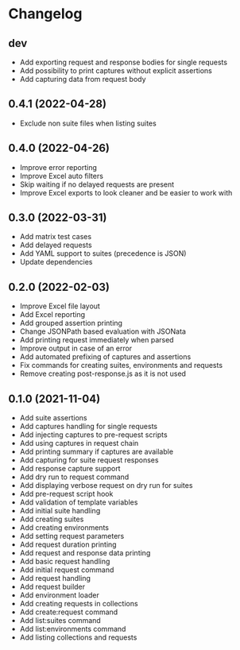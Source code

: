 # Changelog

## dev

- Add exporting request and response bodies for single requests
- Add possibility to print captures without explicit assertions
- Add capturing data from request body

## 0.4.1 (2022-04-28)

- Exclude non suite files when listing suites

## 0.4.0 (2022-04-26)

- Improve error reporting
- Improve Excel auto filters
- Skip waiting if no delayed requests are present
- Improve Excel exports to look cleaner and be easier to work with

## 0.3.0 (2022-03-31)

- Add matrix test cases
- Add delayed requests
- Add YAML support to suites (precedence is JSON)
- Update dependencies

## 0.2.0 (2022-02-03)

- Improve Excel file layout
- Add Excel reporting
- Add grouped assertion printing
- Change JSONPath based evaluation with JSONata
- Add printing request immediately when parsed
- Improve output in case of an error
- Add automated prefixing of captures and assertions
- Fix commands for creating suites, environments and requests
- Remove creating post-response.js as it is not used

## 0.1.0 (2021-11-04)

- Add suite assertions
- Add captures handling for single requests
- Add injecting captures to pre-request scripts
- Add using captures in request chain
- Add printing summary if captures are available
- Add capturing for suite request responses
- Add response capture support
- Add dry run to request command
- Add displaying verbose request on dry run for suites
- Add pre-request script hook
- Add validation of template variables
- Add initial suite handling
- Add creating suites
- Add creating environments
- Add setting request parameters
- Add request duration printing
- Add request and response data printing
- Add basic request handling
- Add initial request command
- Add request handling
- Add request builder
- Add environment loader
- Add creating requests in collections
- Add create:request command
- Add list:suites command
- Add list:environments command
- Add listing collections and requests
